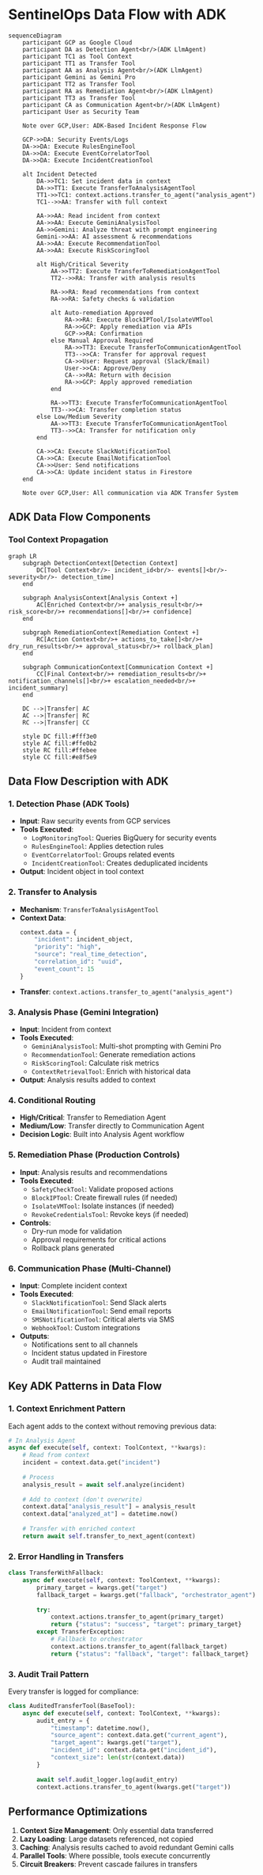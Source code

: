 # SentinelOps Data Flow with ADK

```mermaid
sequenceDiagram
    participant GCP as Google Cloud
    participant DA as Detection Agent<br/>(ADK LlmAgent)
    participant TC1 as Tool Context
    participant TT1 as Transfer Tool
    participant AA as Analysis Agent<br/>(ADK LlmAgent)
    participant Gemini as Gemini Pro
    participant TT2 as Transfer Tool
    participant RA as Remediation Agent<br/>(ADK LlmAgent)
    participant TT3 as Transfer Tool
    participant CA as Communication Agent<br/>(ADK LlmAgent)
    participant User as Security Team

    Note over GCP,User: ADK-Based Incident Response Flow

    GCP->>DA: Security Events/Logs
    DA->>DA: Execute RulesEngineTool
    DA->>DA: Execute EventCorrelatorTool
    DA->>DA: Execute IncidentCreationTool
    
    alt Incident Detected
        DA->>TC1: Set incident data in context
        DA->>TT1: Execute TransferToAnalysisAgentTool
        TT1->>TC1: context.actions.transfer_to_agent("analysis_agent")
        TC1-->>AA: Transfer with full context
        
        AA->>AA: Read incident from context
        AA->>AA: Execute GeminiAnalysisTool
        AA->>Gemini: Analyze threat with prompt engineering
        Gemini->>AA: AI assessment & recommendations
        AA->>AA: Execute RecommendationTool
        AA->>AA: Execute RiskScoringTool
        
        alt High/Critical Severity
            AA->>TT2: Execute TransferToRemediationAgentTool
            TT2-->>RA: Transfer with analysis results
            
            RA->>RA: Read recommendations from context
            RA->>RA: Safety checks & validation
            
            alt Auto-remediation Approved
                RA->>RA: Execute BlockIPTool/IsolateVMTool
                RA->>GCP: Apply remediation via APIs
                GCP->>RA: Confirmation
            else Manual Approval Required
                RA->>TT3: Execute TransferToCommunicationAgentTool
                TT3-->>CA: Transfer for approval request
                CA->>User: Request approval (Slack/Email)
                User->>CA: Approve/Deny
                CA-->>RA: Return with decision
                RA->>GCP: Apply approved remediation
            end
            
            RA->>TT3: Execute TransferToCommunicationAgentTool
            TT3-->>CA: Transfer completion status
        else Low/Medium Severity
            AA->>TT3: Execute TransferToCommunicationAgentTool
            TT3-->>CA: Transfer for notification only
        end
        
        CA->>CA: Execute SlackNotificationTool
        CA->>CA: Execute EmailNotificationTool
        CA->>User: Send notifications
        CA->>CA: Update incident status in Firestore
    end

    Note over GCP,User: All communication via ADK Transfer System
```

## ADK Data Flow Components

### Tool Context Propagation
```mermaid
graph LR
    subgraph DetectionContext[Detection Context]
        DC[Tool Context<br/>- incident_id<br/>- events[]<br/>- severity<br/>- detection_time]
    end
    
    subgraph AnalysisContext[Analysis Context +]
        AC[Enriched Context<br/>+ analysis_result<br/>+ risk_score<br/>+ recommendations[]<br/>+ confidence]
    end
    
    subgraph RemediationContext[Remediation Context +]
        RC[Action Context<br/>+ actions_to_take[]<br/>+ dry_run_results<br/>+ approval_status<br/>+ rollback_plan]
    end
    
    subgraph CommunicationContext[Communication Context +]
        CC[Final Context<br/>+ remediation_results<br/>+ notification_channels[]<br/>+ escalation_needed<br/>+ incident_summary]
    end
    
    DC -->|Transfer| AC
    AC -->|Transfer| RC
    RC -->|Transfer| CC
    
    style DC fill:#fff3e0
    style AC fill:#ffe0b2
    style RC fill:#ffebee
    style CC fill:#e8f5e9
```

## Data Flow Description with ADK

### 1. Detection Phase (ADK Tools)
- **Input**: Raw security events from GCP services
- **Tools Executed**:
  - `LogMonitoringTool`: Queries BigQuery for security events
  - `RulesEngineTool`: Applies detection rules
  - `EventCorrelatorTool`: Groups related events
  - `IncidentCreationTool`: Creates deduplicated incidents
- **Output**: Incident object in tool context

### 2. Transfer to Analysis
- **Mechanism**: `TransferToAnalysisAgentTool`
- **Context Data**:
  ```python
  context.data = {
      "incident": incident_object,
      "priority": "high",
      "source": "real_time_detection",
      "correlation_id": "uuid",
      "event_count": 15
  }
  ```
- **Transfer**: `context.actions.transfer_to_agent("analysis_agent")`

### 3. Analysis Phase (Gemini Integration)
- **Input**: Incident from context
- **Tools Executed**:
  - `GeminiAnalysisTool`: Multi-shot prompting with Gemini Pro
  - `RecommendationTool`: Generate remediation actions
  - `RiskScoringTool`: Calculate risk metrics
  - `ContextRetrievalTool`: Enrich with historical data
- **Output**: Analysis results added to context

### 4. Conditional Routing
- **High/Critical**: Transfer to Remediation Agent
- **Medium/Low**: Transfer directly to Communication Agent
- **Decision Logic**: Built into Analysis Agent workflow

### 5. Remediation Phase (Production Controls)
- **Input**: Analysis results and recommendations
- **Tools Executed**:
  - `SafetyCheckTool`: Validate proposed actions
  - `BlockIPTool`: Create firewall rules (if needed)
  - `IsolateVMTool`: Isolate instances (if needed)
  - `RevokeCredentialsTool`: Revoke keys (if needed)
- **Controls**:
  - Dry-run mode for validation
  - Approval requirements for critical actions
  - Rollback plans generated

### 6. Communication Phase (Multi-Channel)
- **Input**: Complete incident context
- **Tools Executed**:
  - `SlackNotificationTool`: Send Slack alerts
  - `EmailNotificationTool`: Send email reports
  - `SMSNotificationTool`: Critical alerts via SMS
  - `WebhookTool`: Custom integrations
- **Outputs**:
  - Notifications sent to all channels
  - Incident status updated in Firestore
  - Audit trail maintained

## Key ADK Patterns in Data Flow

### 1. Context Enrichment Pattern
Each agent adds to the context without removing previous data:
```python
# In Analysis Agent
async def execute(self, context: ToolContext, **kwargs):
    # Read from context
    incident = context.data.get("incident")
    
    # Process
    analysis_result = await self.analyze(incident)
    
    # Add to context (don't overwrite)
    context.data["analysis_result"] = analysis_result
    context.data["analyzed_at"] = datetime.now()
    
    # Transfer with enriched context
    return await self.transfer_to_next_agent(context)
```

### 2. Error Handling in Transfers
```python
class TransferWithFallback:
    async def execute(self, context: ToolContext, **kwargs):
        primary_target = kwargs.get("target")
        fallback_target = kwargs.get("fallback", "orchestrator_agent")
        
        try:
            context.actions.transfer_to_agent(primary_target)
            return {"status": "success", "target": primary_target}
        except TransferException:
            # Fallback to orchestrator
            context.actions.transfer_to_agent(fallback_target)
            return {"status": "fallback", "target": fallback_target}
```

### 3. Audit Trail Pattern
Every transfer is logged for compliance:
```python
class AuditedTransferTool(BaseTool):
    async def execute(self, context: ToolContext, **kwargs):
        audit_entry = {
            "timestamp": datetime.now(),
            "source_agent": context.data.get("current_agent"),
            "target_agent": kwargs.get("target"),
            "incident_id": context.data.get("incident_id"),
            "context_size": len(str(context.data))
        }
        
        await self.audit_logger.log(audit_entry)
        context.actions.transfer_to_agent(kwargs.get("target"))
```

## Performance Optimizations

1. **Context Size Management**: Only essential data transferred
2. **Lazy Loading**: Large datasets referenced, not copied
3. **Caching**: Analysis results cached to avoid redundant Gemini calls
4. **Parallel Tools**: Where possible, tools execute concurrently
5. **Circuit Breakers**: Prevent cascade failures in transfers